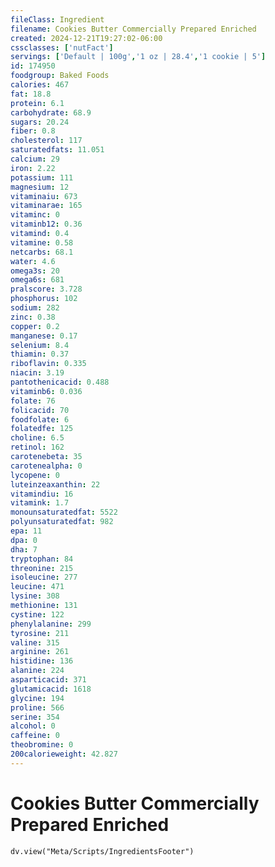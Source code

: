 ```yaml
---
fileClass: Ingredient
filename: Cookies Butter Commercially Prepared Enriched
created: 2024-12-21T19:27:02-06:00
cssclasses: ['nutFact']
servings: ['Default | 100g','1 oz | 28.4','1 cookie | 5']
id: 174950
foodgroup: Baked Foods
calories: 467
fat: 18.8
protein: 6.1
carbohydrate: 68.9
sugars: 20.24
fiber: 0.8
cholesterol: 117
saturatedfats: 11.051
calcium: 29
iron: 2.22
potassium: 111
magnesium: 12
vitaminaiu: 673
vitaminarae: 165
vitaminc: 0
vitaminb12: 0.36
vitamind: 0.4
vitamine: 0.58
netcarbs: 68.1
water: 4.6
omega3s: 20
omega6s: 681
pralscore: 3.728
phosphorus: 102
sodium: 282
zinc: 0.38
copper: 0.2
manganese: 0.17
selenium: 8.4
thiamin: 0.37
riboflavin: 0.335
niacin: 3.19
pantothenicacid: 0.488
vitaminb6: 0.036
folate: 76
folicacid: 70
foodfolate: 6
folatedfe: 125
choline: 6.5
retinol: 162
carotenebeta: 35
carotenealpha: 0
lycopene: 0
luteinzeaxanthin: 22
vitamindiu: 16
vitamink: 1.7
monounsaturatedfat: 5522
polyunsaturatedfat: 982
epa: 11
dpa: 0
dha: 7
tryptophan: 84
threonine: 215
isoleucine: 277
leucine: 471
lysine: 308
methionine: 131
cystine: 122
phenylalanine: 299
tyrosine: 211
valine: 315
arginine: 261
histidine: 136
alanine: 224
asparticacid: 371
glutamicacid: 1618
glycine: 194
proline: 566
serine: 354
alcohol: 0
caffeine: 0
theobromine: 0
200calorieweight: 42.827
---
```


# Cookies Butter Commercially Prepared Enriched

```dataviewjs
dv.view("Meta/Scripts/IngredientsFooter")
```